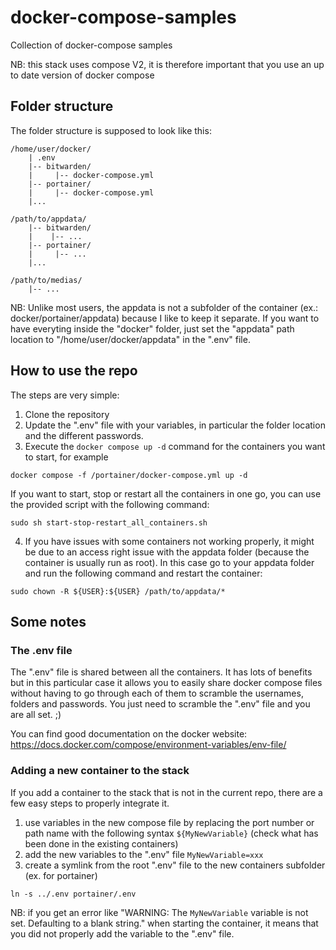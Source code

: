 # docker-compose-samples
Collection of docker-compose samples

NB: this stack uses compose V2, it is therefore important that you use an up to date version of docker compose

## Folder structure
The folder structure is supposed to look like this:
```
/home/user/docker/
    | .env
    |-- bitwarden/
    |     |-- docker-compose.yml
    |-- portainer/
    |     |-- docker-compose.yml
    |...

/path/to/appdata/
    |-- bitwarden/
    |    |-- ...
    |-- portainer/
    |     |-- ...
    |...

/path/to/medias/
    |-- ...
```

NB: Unlike most users, the appdata is not a subfolder of the container (ex.: docker/portainer/appdata) because I like to keep it separate. If you want to have everyting inside the "docker" folder, just set the "appdata" path location to "/home/user/docker/appdata" in the ".env" file.


## How to use the repo
The steps are very simple:

1. Clone the repository
2. Update the ".env" file with your variables, in particular the folder location and the different passwords.
3. Execute the `docker compose up -d` command for the containers you want to start, for example
```
docker compose -f /portainer/docker-compose.yml up -d
```

If you want to start, stop or restart all the containers in one go, you can use the provided script with the following command:
```
sudo sh start-stop-restart_all_containers.sh
```

4. If you have issues with some containers not working properly, it might be due to an access right issue with the appdata folder (because the container is usually run as root). In this case go to your appdata folder and run the following command and restart the container:
```
sudo chown -R ${USER}:${USER} /path/to/appdata/*
```


## Some notes
### The .env file
The ".env" file is shared between all the containers. 
It has lots of benefits but in this particular case it allows you to easily share docker compose files without having to go through each of them to scramble the usernames, folders and passwords. You just need to scramble the ".env" file and you are all set.  ;)

You can find good documentation on the docker website: https://docs.docker.com/compose/environment-variables/env-file/


### Adding a new container to the stack
If you add a container to the stack that is not in the current repo, there are a few easy steps to properly integrate it.
1. use variables in the new compose file by replacing the port number or path name with the following syntax `${MyNewVariable}` (check what has been done in the existing containers)
2. add the new variables to the ".env" file `MyNewVariable=xxx`
3. create a symlink from the root ".env" file to the new containers subfolder (ex. for portainer)
```
ln -s ../.env portainer/.env
```


NB: if you get an error like "WARNING: The `MyNewVariable` variable is not set. Defaulting to a blank string." when starting the container, it means that you did not properly add the variable to the ".env" file.

